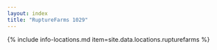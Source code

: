 ```yaml
---
layout: index
title: "RuptureFarms 1029"
---
```

{% include info-locations.md item=site.data.locations.rupturefarms %}
